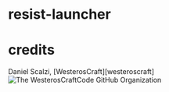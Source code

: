 # resist-launcher

# credits
Daniel Scalzi, [WesterosCraft][westeroscraft]
![The WesterosCraftCode GitHub Organization](https://github.com/WesterosCraftCode/ElectronLauncher)
